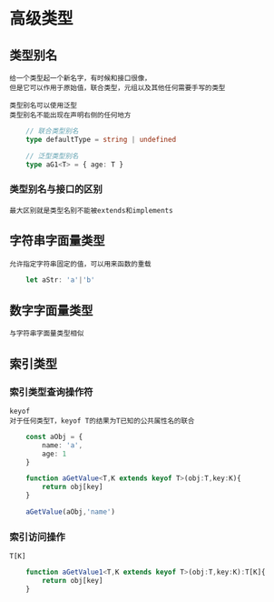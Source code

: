 # 高级类型

## 类型别名
    给一个类型起一个新名字，有时候和接口很像，
    但是它可以作用于原始值，联合类型，元组以及其他任何需要手写的类型

    类型别名可以使用泛型
    类型别名不能出现在声明右侧的任何地方

```TypeScript
    // 联合类型别名
    type defaultType = string | undefined

    // 泛型类型别名
    type aG1<T> = { age: T }
```

### 类型别名与接口的区别
    最大区别就是类型名别不能被extends和implements


## 字符串字面量类型
    允许指定字符串固定的值，可以用来函数的重载
```TypeScript
    let aStr: 'a'|'b'
```

## 数字字面量类型
    与字符串字面量类型相似

## 索引类型

### 索引类型查询操作符
    keyof
    对于任何类型T，keyof T的结果为T已知的公共属性名的联合

```TypeScript
    const aObj = {
        name: 'a',
        age: 1
    }

    function aGetValue<T,K extends keyof T>(obj:T,key:K){
        return obj[key]
    }

    aGetValue(aObj,'name')
```

### 索引访问操作
    T[K]

```TypeScript
    function aGetValue1<T,K extends keyof T>(obj:T,key:K):T[K]{
        return obj[key]
    }
```
